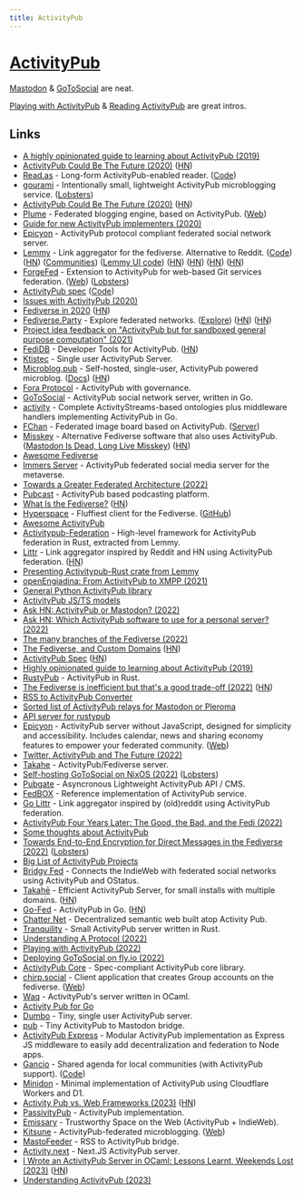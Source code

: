 ```yaml
---
title: ActivityPub
---
```


# [ActivityPub](https://en.wikipedia.org/wiki/ActivityPub)

[Mastodon](../social-networks/mastodon.md) & [GoToSocial](https://github.com/superseriousbusiness/gotosocial) are neat.

[Playing with ActivityPub](https://macwright.com/2022/12/09/activitypub.html) & [Reading ActivityPub](https://tinysubversions.com/notes/reading-activitypub/) are great intros.

## Links

- [A highly opinionated guide to learning about ActivityPub (2019)](https://tinysubversions.com/notes/reading-activitypub/)
- [ActivityPub Could Be The Future (2020)](https://www.kyefox.com/2020/04/09/activitypub-could-be-the-future/) ([HN](https://news.ycombinator.com/item?id=22864029))
- [Read.as](https://read.as/) - Long-form ActivityPub-enabled reader. ([Code](https://github.com/writeas/Read.as))
- [gourami](https://github.com/alexwennerberg/gourami) - Intentionally small, lightweight ActivityPub microblogging service. ([Lobsters](https://lobste.rs/s/n8fcyi/gourami_intentionally_small))
- [ActivityPub Could Be The Future (2020)](https://kyefox.com/2020/04/09/activitypub-could-be-the-future/) ([HN](https://news.ycombinator.com/item?id=23852036))
- [Plume](https://github.com/Plume-org/Plume) - Federated blogging engine, based on ActivityPub. ([Web](https://joinplu.me/))
- [Guide for new ActivityPub implementers (2020)](https://socialhub.activitypub.rocks/t/guide-for-new-activitypub-implementers/479)
- [Epicyon](https://epicyon.net/) - ActivityPub protocol compliant federated social network server.
- [Lemmy](https://join-lemmy.org/) - Link aggregator for the fediverse. Alternative to Reddit. ([Code](https://github.com/LemmyNet/lemmy)) ([HN](https://news.ycombinator.com/item?id=23664067)) ([Communities](https://dev.lemmy.ml/communities)) ([Lemmy UI code](https://github.com/LemmyNet/lemmy-ui)) ([HN](https://news.ycombinator.com/item?id=28453165)) ([HN](https://news.ycombinator.com/item?id=29266003)) ([HN](https://news.ycombinator.com/item?id=31712332)) ([HN](https://news.ycombinator.com/item?id=33615058))
- [ForgeFed](https://github.com/forgefed/forgefed) - Extension to ActivityPub for web-based Git services federation. ([Web](https://forgefed.org/)) ([Lobsters](https://lobste.rs/s/2dpmxy/forgefed_federation_protocol_for))
- [ActivityPub spec](https://w3c.github.io/activitypub/) ([Code](https://github.com/w3c/activitypub))
- [Issues with ActivityPub (2020)](https://lobste.rs/s/ig0vsd/ask_does_lobster_have_any_plan_join#c_p6gfj9)
- [Fediverse in 2020](https://fediverse.party/en/post/fediverse-in-2020) ([HN](https://news.ycombinator.com/item?id=25849533))
- [Fediverse.Party](https://fediverse.party/) - Explore federated networks. ([Explore](https://fediverse.party/en/miscellaneous)) ([HN](https://news.ycombinator.com/item?id=27009468)) ([HN](https://news.ycombinator.com/item?id=31247145))
- [Project idea feedback on "ActivityPub but for sandboxed general purpose computation" (2021)](https://lobste.rs/s/ojnuyg/project_idea_feedback_on_activitypub_for)
- [FediDB](https://fedidb.org/) - Developer Tools for ActivityPub. ([HN](https://news.ycombinator.com/item?id=26539292))
- [Ktistec](https://github.com/toddsundsted/ktistec) - Single user ActivityPub Server.
- [Microblog.pub](https://github.com/tsileo/microblog.pub) - Self-hosted, single-user, ActivityPub powered microblog. ([Docs](https://docs.microblog.pub/)) ([HN](https://news.ycombinator.com/item?id=33145095))
- [Fora Protocol](https://github.com/foranetworks/protocol) - ActivityPub with governance.
- [GoToSocial](https://github.com/superseriousbusiness/gotosocial) - ActivityPub social network server, written in Go.
- [activity](https://github.com/go-fed/activity) - Complete ActivityStreams-based ontologies plus middleware handlers implementing ActivityPub in Go.
- [FChan](https://fchan.xyz/) - Federated image board based on ActivityPub. ([Server](https://github.com/FChannel0/FChannel-Server))
- [Misskey](https://github.com/misskey-dev/misskey) - Alternative Fediverse software that also uses ActivityPub. ([Mastodon Is Dead, Long Live Misskey](https://www.paritybit.ca/blog/mastodon-is-dead-long-live-misskey)) ([HN](https://news.ycombinator.com/item?id=28994074))
- [Awesome Fediverse](https://github.com/emilebosch/awesome-fediverse)
- [Immers Server](https://github.com/immers-space/immers) - ActivityPub federated social media server for the metaverse.
- [Towards a Greater Federated Architecture (2022)](https://deadsuperhero.com/new-fediverse-architecture/)
- [Pubcast](https://github.com/pubcast/pubcast) - ActivityPub based podcasting platform.
- [What Is the Fediverse?](https://framatube.org/w/4294a720-f263-4ea4-9392-cf9cea4d5277) ([HN](https://news.ycombinator.com/item?id=31192737))
- [Hyperspace](https://hyperspace.marquiskurt.net/) - Fluffiest client for the Fediverse. ([GitHub](https://github.com/hyperspacedev))
- [Awesome ActivityPub](https://github.com/BasixKOR/awesome-activitypub)
- [Activitypub-Federation](https://github.com/LemmyNet/activitypub-federation-rust) - High-level framework for ActivityPub federation in Rust, extracted from Lemmy.
- [Littr](https://littr.me/) - Link aggregator inspired by Reddit and HN using ActivityPub federation. ([HN](https://news.ycombinator.com/item?id=31785966))
- [Presenting Activitypub-Rust crate from Lemmy](https://lemmy.ml/post/341718)
- [openEngiadina: From ActivityPub to XMPP (2021)](https://inqlab.net/2021-11-12-openengiadina-from-activitypub-to-xmpp.html)
- [General Python ActivityPub library](https://github.com/dsblank/activitypub)
- [ActivityPub JS/TS models](https://github.com/activitypub-js/activitypub-models)
- [Ask HN: ActivityPub or Mastodon? (2022)](https://news.ycombinator.com/item?id=33491684)
- [Ask HN: Which ActivityPub software to use for a personal server? (2022)](https://news.ycombinator.com/item?id=33482516)
- [The many branches of the Fediverse (2022)](https://axbom.com/fediverse/)
- [The Fediverse, and Custom Domains](https://aeracode.org/2022/11/01/fediverse-custom-domains/) ([HN](https://news.ycombinator.com/item?id=33503511))
- [ActivityPub Spec](https://www.w3.org/TR/activitypub/) ([HN](https://news.ycombinator.com/item?id=33513421))
- [Highly opinionated guide to learning about ActivityPub (2019)](https://tinysubversions.com/notes/reading-activitypub/)
- [RustyPub](https://github.com/hachyserve/rustypub) - ActivityPub in Rust.
- [The Fediverse is inefficient but that's a good trade-off (2022)](https://berk.es/2022/11/08/fediverse-inefficiencies/) ([HN](https://news.ycombinator.com/item?id=33543376))
- [RSS to ActivityPub Converter](https://github.com/dariusk/rss-to-activitypub)
- [Sorted list of ActivityPub relays for Mastodon or Pleroma](https://github.com/brodi1/activitypub-relays)
- [API server for rustypub](https://github.com/hachyserve/actiserve)
- [Epicyon](https://github.com/bashrc2/epicyon) - ActivityPub server without JavaScript, designed for simplicity and accessibility. Includes calendar, news and sharing economy features to empower your federated community. ([Web](https://libreserver.org/epicyon/))
- [Twitter, ActivityPub and The Future (2022)](https://aeracode.org/2022/11/15/twitter-activitypub-future/)
- [Takahe](https://github.com/andrewgodwin/takahe) - ActivityPub/Fediverse server.
- [Self-hosting GoToSocial on NixOS (2022)](https://notes.abhinavsarkar.net/2022/gotosocial-on-nixos) ([Lobsters](https://lobste.rs/s/lfyi9e/self_hosting_gotosocial_on_nixos))
- [Pubgate](https://github.com/autogestion/pubgate) - Asyncronous Lightweight ActivityPub API / CMS.
- [FedBOX](https://github.com/go-ap/fedbox) - Reference implementation of ActivityPub service.
- [Go Littr](https://github.com/mariusor/go-littr) - Link aggregator inspired by (old)reddit using ActivityPub federation.
- [ActivityPub Four Years Later: The Good, the Bad, and the Fedi (2022)](https://www.youtube.com/watch?v=vnciCz83t70)
- [Some thoughts about ActivityPub](https://gist.github.com/jdarcy/60107fe4e653819138396257df302eef)
- [Towards End-to-End Encryption for Direct Messages in the Fediverse (2022)](https://soatok.blog/2022/11/22/towards-end-to-end-encryption-for-direct-messages-in-the-fediverse/) ([Lobsters](https://lobste.rs/s/9uvaqs/towards_end_end_encryption_for_direct))
- [Big List of ActivityPub Projects](https://github.com/shleeable/Big-List-of-ActivityPub)
- [Bridgy Fed](https://github.com/snarfed/bridgy-fed) - Connects the IndieWeb with federated social networks using ActivityPub and OStatus.
- [Takahē](https://jointakahe.org/) - Efficient ActivityPub Server, for small installs with multiple domains. ([HN](https://news.ycombinator.com/item?id=33731739))
- [Go-Fed](https://go-fed.org/) - ActivityPub in Go. ([HN](https://news.ycombinator.com/item?id=33735101))
- [Chatter Net](https://github.com/chatternet/chatternet-client-http) - Decentralized semantic web built atop Activity Pub.
- [Tranquility](https://github.com/aumetra/tranquility) - Small ActivityPub server written in Rust.
- [Understanding A Protocol (2022)](https://www.aeracode.org/2022/12/05/understanding-a-protocol/)
- [Playing with ActivityPub (2022)](https://macwright.com/2022/12/09/activitypub.html)
- [Deploying GoToSocial on fly.io (2022)](https://fnordig.de/2022/11/21/gotosocial-on-fly-io/)
- [ActivityPub Core](https://github.com/michaelcpuckett/activitypub-core) - Spec-compliant ActivityPub core library.
- [chirp.social](https://github.com/michaelcpuckett/ap-groups) - Client application that creates Group accounts on the fediverse. ([Web](https://chirp.social/))
- [Waq](https://github.com/ushitora-anqou/waq) - ActivityPub's server written in OCaml.
- [Activity Pub for Go](https://github.com/go-ap/activitypub)
- [Dumbo](https://github.com/jakelazaroff/dumbo) - Tiny, single user ActivityPub server.
- [pub](https://github.com/davecheney/pub) - Tiny ActivityPub to Mastodon bridge.
- [ActivityPub Express](https://github.com/immers-space/activitypub-express) - Modular ActivityPub implementation as Express JS middleware to easily add decentralization and federation to Node apps.
- [Gancio](https://gancio.org/) - Shared agenda for local communities (with ActivityPub support). ([Code](https://github.com/lesion/gancio))
- [Minidon](https://github.com/yusukebe/minidon) - Minimal implementation of ActivityPub using Cloudflare Workers and D1.
- [Activity Pub vs. Web Frameworks (2023)](https://danpalmer.me/2023-01-08-activitypub-vs-web-frameworks/) ([HN](https://news.ycombinator.com/item?id=35032224))
- [PassivityPub](https://github.com/blinry/passivity-pub) - ActivityPub implementation.
- [Emissary](https://github.com/EmissarySocial/emissary) - Trustworthy Space on the Web (ActivityPub + IndieWeb).
- [Kitsune](https://github.com/kitsune-soc/kitsune) - ActivityPub-federated microblogging. ([Web](https://joinkitsune.org/))
- [MastoFeeder](https://github.com/jehna/mastofeeder) - RSS to ActivityPub bridge.
- [Activity.next](https://github.com/llun/activities.next) - Next.JS ActivityPub server.
- [I Wrote an ActivityPub Server in OCaml: Lessons Learnt, Weekends Lost (2023)](https://gopiandcode.uk/logs/log-writing-activitypub.html) ([HN](https://news.ycombinator.com/item?id=35675159))
- [Understanding ActivityPub (2023)](https://seb.jambor.dev/posts/understanding-activitypub/)
